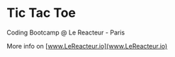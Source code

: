 # Tic Tac Toe

Coding Bootcamp @ Le Reacteur - Paris

More info on [www.LeReacteur.io](www.LeReacteur.io)
